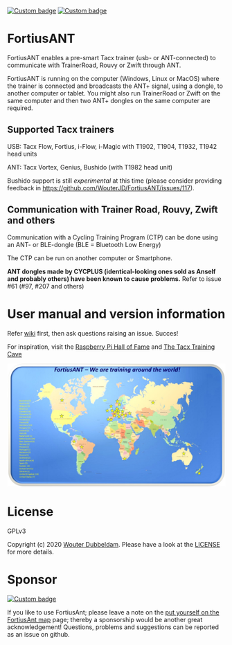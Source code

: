 [![Custom badge](https://img.shields.io/endpoint?logo=Strava&logoColor=orange&style=for-the-badge&url=https%3A%2F%2Fmarcoveeneman-badges.herokuapp.com%2Fstrava)](https://www.strava.com/clubs/804672)
[![Custom badge](https://github.com/WouterJD/FortiusANT/blob/master/pythoncode/sponsor36.bmp)](https://github.com/sponsors/WouterJD)

# FortiusANT
FortiusANT enables a pre-smart Tacx trainer (usb- or ANT-connected) to communicate with TrainerRoad, Rouvy or Zwift through ANT.

FortiusANT is running on the computer (Windows, Linux or MacOS) where the trainer is connected and broadcasts the ANT+ signal, using a dongle, to another computer or tablet.
You might also run TrainerRoad or Zwift on the same computer and then two ANT+ dongles on the same computer are required.

## Supported Tacx trainers
USB: Tacx Flow, Fortius, i-Flow, i-Magic with T1902, T1904, T1932, T1942 head units

ANT: Tacx Vortex, Genius, Bushido (with T1982 head unit)

Bushido support is still *experimental* at this time (please consider providing feedback in https://github.com/WouterJD/FortiusANT/issues/117).

## Communication with Trainer Road, Rouvy, Zwift and others
Communication with a Cycling Training Program (CTP) can be done using an ANT- or BLE-dongle (BLE = Bluetooth Low Energy)

The CTP can be run on another computer or Smartphone.

**ANT dongles made by CYCPLUS (identical-looking ones sold as Anself and probably others) have been known to cause problems.** Refer to issue #61 (#97, #207 and others)

# User manual and version information
Refer [wiki](https://github.com/WouterJD/FortiusANT/wiki) first, then ask questions raising an issue. Succes!

For inspiration, visit the [Raspberry Pi Hall of Fame](https://github.com/WouterJD/FortiusANT/wiki/Raspberry-Pi-Hall-of-Fame) and [The Tacx Training Cave](https://github.com/WouterJD/FortiusANT/wiki/The-Tacx-Training-Cave)

![image](https://raw.githubusercontent.com/WouterJD/FortiusANT/master/supportfiles/FortiusAntWorld.jpg)

# License

GPLv3

Copyright (c) 2020 [Wouter Dubbeldam](https://github.com/WouterJD). Please have a look at the [LICENSE](LICENSE) for more details.

# Sponsor
[![Custom badge](https://github.com/WouterJD/FortiusANT/blob/master/pythoncode/sponsor36.bmp)](https://github.com/sponsors/WouterJD)

If you like to use FortiusAnt; please leave a note on the [put yourself on the FortiusAnt map](https://github.com/WouterJD/FortiusANT/issues/14) page; thereby a sponsorship would be another great acknowledgement! Questions, problems and suggestions can be reported as an issue on github.
